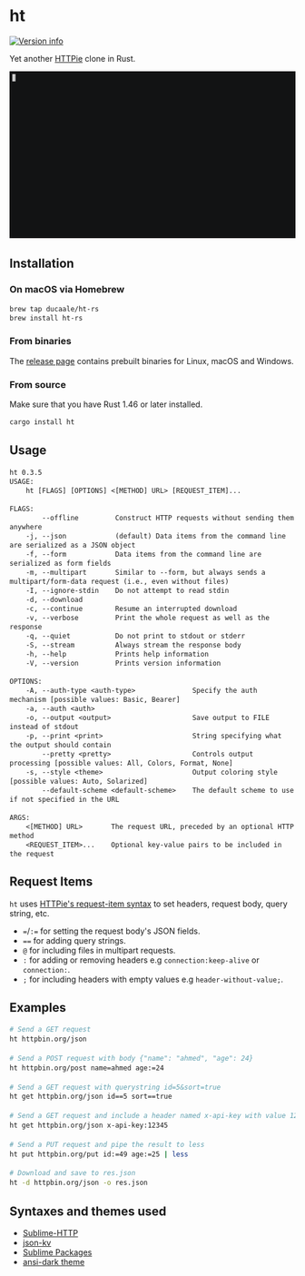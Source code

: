 # ht
[![Version info](https://img.shields.io/crates/v/ht.svg)](https://crates.io/crates/ht)

Yet another [HTTPie](https://httpie.io/) clone in Rust.

[![asciicast](/assets/ht-demo.gif)](https://asciinema.org/a/382056)

## Installation

### On macOS via Homebrew
```
brew tap ducaale/ht-rs
brew install ht-rs
```

### From binaries
The [release page](https://github.com/ducaale/ht/releases) contains prebuilt binaries for Linux, macOS and Windows.

### From source
Make sure that you have Rust 1.46 or later installed.
```sh
cargo install ht
```

## Usage
```
ht 0.3.5
USAGE:
    ht [FLAGS] [OPTIONS] <[METHOD] URL> [REQUEST_ITEM]...

FLAGS:
        --offline         Construct HTTP requests without sending them anywhere
    -j, --json            (default) Data items from the command line are serialized as a JSON object
    -f, --form            Data items from the command line are serialized as form fields
    -m, --multipart       Similar to --form, but always sends a multipart/form-data request (i.e., even without files)
    -I, --ignore-stdin    Do not attempt to read stdin
    -d, --download
    -c, --continue        Resume an interrupted download
    -v, --verbose         Print the whole request as well as the response
    -q, --quiet           Do not print to stdout or stderr
    -S, --stream          Always stream the response body
    -h, --help            Prints help information
    -V, --version         Prints version information

OPTIONS:
    -A, --auth-type <auth-type>              Specify the auth mechanism [possible values: Basic, Bearer]
    -a, --auth <auth>
    -o, --output <output>                    Save output to FILE instead of stdout
    -p, --print <print>                      String specifying what the output should contain
        --pretty <pretty>                    Controls output processing [possible values: All, Colors, Format, None]
    -s, --style <theme>                      Output coloring style [possible values: Auto, Solarized]
        --default-scheme <default-scheme>    The default scheme to use if not specified in the URL

ARGS:
    <[METHOD] URL>       The request URL, preceded by an optional HTTP method
    <REQUEST_ITEM>...    Optional key-value pairs to be included in the request
```

## Request Items

`ht` uses [HTTPie's request-item syntax](https://httpie.io/docs#request-items) to set headers, request body, query string, etc.

* `=`/`:=` for setting the request body's JSON fields.
* `==` for adding query strings.
* `@` for including files in multipart requests.
* `:` for adding or removing headers e.g `connection:keep-alive` or `connection:`.
* `;` for including headers with empty values e.g `header-without-value;`.

## Examples

```sh
# Send a GET request
ht httpbin.org/json

# Send a POST request with body {"name": "ahmed", "age": 24}
ht httpbin.org/post name=ahmed age:=24

# Send a GET request with querystring id=5&sort=true
ht get httpbin.org/json id==5 sort==true

# Send a GET request and include a header named x-api-key with value 12345
ht get httpbin.org/json x-api-key:12345

# Send a PUT request and pipe the result to less
ht put httpbin.org/put id:=49 age:=25 | less

# Download and save to res.json
ht -d httpbin.org/json -o res.json
```

## Syntaxes and themes used
- [Sublime-HTTP](https://github.com/samsalisbury/Sublime-HTTP)
- [json-kv](https://github.com/aurule/json-kv)
- [Sublime Packages](https://github.com/sublimehq/Packages/tree/fa6b8629c95041bf262d4c1dab95c456a0530122)
- [ansi-dark theme](https://github.com/sharkdp/bat/blob/master/assets/themes/ansi-dark.tmTheme)
